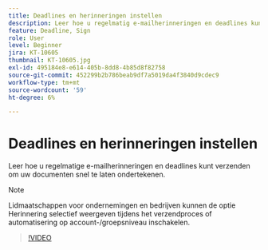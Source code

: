 ```yaml
---
title: Deadlines en herinneringen instellen
description: Leer hoe u regelmatig e-mailherinneringen en deadlines kunt verzenden, zodat uw documenten snel kunnen worden ondertekend
feature: Deadline, Sign
role: User
level: Beginner
jira: KT-10605
thumbnail: KT-10605.jpg
exl-id: 495184e8-e614-405b-8dd8-4b85d8f82758
source-git-commit: 452299b2b786beab9df7a5019da4f3840d9cdec9
workflow-type: tm+mt
source-wordcount: '59'
ht-degree: 6%

---
```


# Deadlines en herinneringen instellen

Leer hoe u regelmatige e-mailherinneringen en deadlines kunt verzenden om uw documenten snel te laten ondertekenen.

>[!NOTE]
>
>Lidmaatschappen voor ondernemingen en bedrijven kunnen de optie Herinnering selectief weergeven tijdens het verzendproces of automatisering op account-/groepsniveau inschakelen.

>[!VIDEO](https://video.tv.adobe.com/v/3425317?quality=12&learn=on&hidetitle=true&captions=dut)

